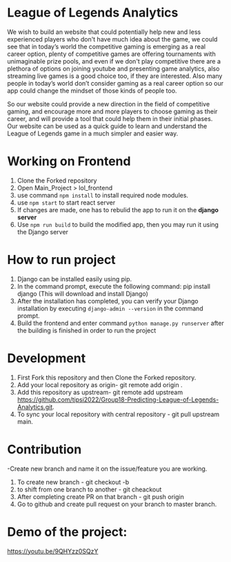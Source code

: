 
# League of Legends Analytics

We wish to build an website that could potentially help new and less experienced players who don't have much idea about the game, we could see that in today’s world the competitive gaming is emerging as a real career option, plenty of competitive games are offering tournaments with unimaginable prize pools, and even if we don't play competitive there are a plethora of options on joining youtube and presenting game analytics, also streaming live games is a good choice too, if they are interested. Also many people in today’s world don’t consider gaming as a real career option so our app could change the mindset of those kinds of people too.

So our website could provide a new direction in the field of competitive gaming, and encourage more and more players to choose gaming as their career, and will provide a tool that could help them in their initial phases. Our website can be used as a quick guide to learn and understand the League of Legends game in a much simpler and easier way.

# Working on Frontend
1. Clone the Forked repository
2. Open Main_Project > lol_frontend
3. use command `npm install` to install required node modules.
4. use `npm start` to start react server
5. If changes are made, one has to rebulid the app to run it on the **django server**
6. Use `npm run build` to build the modified app, then you may run it using the Django server


# How to run project
1. Django can be installed easily using pip.
2. In the command prompt, execute the following command: pip install django (This will download and install Django)
3. After the installation has completed, you can verify your Django installation by executing `django-admin --version` in the command prompt.
4. Build the frontend and enter command `python manage.py runserver` after the building is finished in order to run the project

# Development

1. First Fork this repository and then Clone the Forked repository.
2. Add your local repository as origin- git remote add origin <your-url>.
3. Add this repository as upstream- git remote add upstream https://github.com/tipsi2022/Group18-Predicting-League-of-Legends-Analytics.git.
4. To sync your local repository with central repository - git pull upstream main.

# Contribution
-Create new branch and name it on the issue/feature you are working.

1. To create new branch - git checkout -b <branch-name>
2. to shift from one branch to another - git cheackout <branch-name>
3. After completing create PR on that branch - git push origin <branch-name>
4. Go to github and create pull request on your branch to master branch.


# Demo of the project:
https://youtu.be/9QHYzz0SQzY

